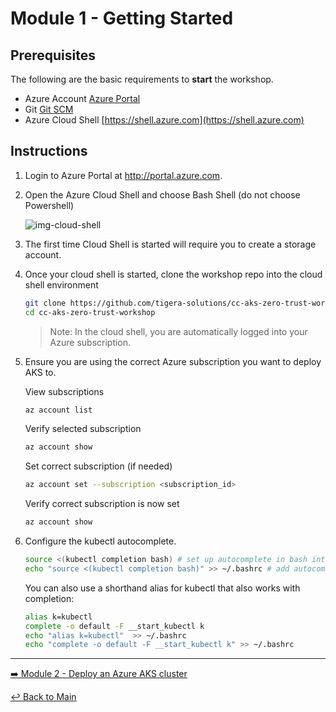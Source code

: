 # Module 1 - Getting Started

## Prerequisites 

The following are the basic requirements to **start** the workshop.

* Azure Account [Azure Portal](https://portal.azure.com)
* Git [Git SCM](https://git-scm.com/downloads)
* Azure Cloud Shell [https://shell.azure.com](https://shell.azure.com)

## Instructions

1. Login to Azure Portal at http://portal.azure.com.
2. Open the Azure Cloud Shell and choose Bash Shell (do not choose Powershell)

   ![img-cloud-shell](https://user-images.githubusercontent.com/104035488/214944180-0b72595f-b58d-445d-9bde-2530bd491ace.png)

3. The first time Cloud Shell is started will require you to create a storage account.

4. Once your cloud shell is started, clone the workshop repo into the cloud shell environment

   ```bash
   git clone https://github.com/tigera-solutions/cc-aks-zero-trust-workshop.git && \
   cd cc-aks-zero-trust-workshop
   ```

   > Note: In the cloud shell, you are automatically logged into your Azure subscription.

5. Ensure you are using the correct Azure subscription you want to deploy AKS to.

   View subscriptions
   ```bash
   az account list
   ```

   Verify selected subscription
   ```bash
   az account show
   ```

   Set correct subscription (if needed)
   ```bash
   az account set --subscription <subscription_id>
   ```
   
   Verify correct subscription is now set
   ```bash
   az account show
   ```

6. Configure the kubectl autocomplete.

   ```bash
   source <(kubectl completion bash) # set up autocomplete in bash into the current shell, bash-completion package should be installed first.
   echo "source <(kubectl completion bash)" >> ~/.bashrc # add autocomplete permanently to your bash shell.
   ```

   You can also use a shorthand alias for kubectl that also works with completion:

   ```bash
   alias k=kubectl
   complete -o default -F __start_kubectl k
   echo "alias k=kubectl"  >> ~/.bashrc
   echo "complete -o default -F __start_kubectl k" >> ~/.bashrc
   ```

---

[:arrow_right: Module 2 - Deploy an Azure AKS cluster](/modules/module-2-deploy-aks.md) <br>
 
[:leftwards_arrow_with_hook: Back to Main](/README.md)  